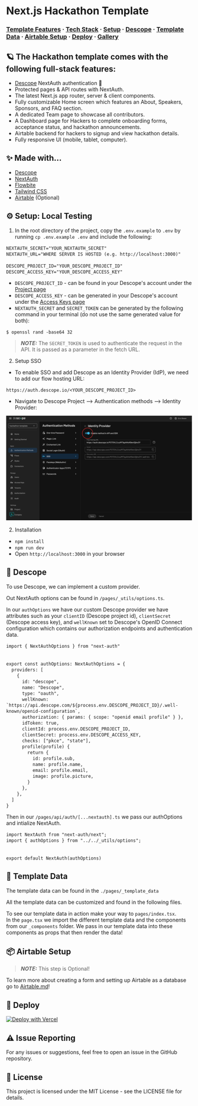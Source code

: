 # Next.js Hackathon Template

### [Template Features](#-the-hackathon-template-comes-with-the-following-full-stack-features) · [Tech Stack](#-made-with) · [Setup](#-setup-local-testing) · [Descope](#-descope) · [Template Data](#-template-data) · [Airtable Setup](#-airtable-setup) · [Deploy](#-deploy) · [Gallery](#-gallery) 


## 🪐 The Hackathon template comes with the following full-stack features:

- [Descope](https://descope.com) NextAuth authentication 🔐 <br/>
- Protected pages & API routes with NextAuth. <br/>
- The latest Next.js app router, server & client components. <br/>
- Fully customizable Home screen which features an About, Speakers, Sponsors, and FAQ section. <br/>
- A dedicated Team page to showcase all contributors.  <br/>
- A Dashboard page for Hackers to complete onboarding forms, acceptance status, and hackathon announcements. <br/>
- Airtable backend for hackers to signup and view hackathon details. <br/>
- Fully responsive UI (mobile, tablet, computer). <br/>

## ✨ Made with... 

- [Descope](https://www.descope.com/)
- [NextAuth](https://next-auth.js.org/)
- [Flowbite](https://flowbite.com/)
- [Tailwind CSS](https://tailwindcss.com/)
- [Airtable](https://www.airtable.com/) (Optional)

## ⚙️ Setup: Local Testing

1. In the root directory of the project, copy the `.env.example` to `.env` by running `cp .env.example .env` and include the following:

```
NEXTAUTH_SECRET="YOUR_NEXTAUTH_SECRET"
NEXTAUTH_URL="WHERE SERVER IS HOSTED (e.g. http://localhost:3000)"

DESCOPE_PROJECT_ID="YOUR_DESCOPE_PROJECT_ID"
DESCOPE_ACCESS_KEY="YOUR_DESCOPE_ACCESS_KEY"
```

- `DESCOPE_PROJECT_ID` - can be found in your Descope's account under the [Project page](https://app.descope.com/settings/project)  
- `DESCOPE_ACCESS_KEY` - can be generated in your Descope's account under the [Access Keys page](https://app.descope.com/accesskeys)  
- `NEXTAUTH_SECRET` and `SECRET_TOKEN` can be generated by the following command in your terminal (do not use the same generated value for both):  
```
$ openssl rand -base64 32
```

> **_NOTE:_** The `SECRET_TOKEN` is used to authenticate the request in the API. It is passed as a parameter in the fetch URL.

2. Setup SSO 

- To enable SSO and add Descope as an Identity Provider (IdP), we need to add our flow hosting URL: 
```
https://auth.descope.io/<YOUR_DESCOPE_PROJECT_ID>
```

- Navigate to Descope Project --> Authentication methods --> Identity Provider:

<img src="./readme-assets/sso.png" />

2. Installation

- `npm install`
- `npm run dev`
- Open `http://localhost:3000` in your browser

## 🔑 Descope 

To use Descope, we can implement a custom provider. <br />

Out NextAuth options can be found in ```/pages/_utils/options.ts```.  

In our ```authOptions``` we have our custom Descope provider we have attributes such as your ```clientID``` (Descope project id), ```clientSecret``` (Descope access key), and ```wellKnown``` set to Descope's OpenID Connect configuration which contains our authorization endpoints and authentication data.

```
import { NextAuthOptions } from "next-auth"


export const authOptions: NextAuthOptions = {
  providers: [
    {
      id: "descope",
      name: "Descope",
      type: "oauth",
      wellKnown: `https://api.descope.com/${process.env.DESCOPE_PROJECT_ID}/.well-known/openid-configuration`,
      authorization: { params: { scope: "openid email profile" } },
      idToken: true,
      clientId: process.env.DESCOPE_PROJECT_ID, 
      clientSecret: process.env.DESCOPE_ACCESS_KEY,
      checks: ["pkce", "state"],
      profile(profile) {
        return {
          id: profile.sub,
          name: profile.name,
          email: profile.email,
          image: profile.picture,
        }
      },
    },
  ]
}
```

Then in our ```/pages/api/auth/[...nextauth].ts``` we pass our authOptions and intialize NextAuth.
```
import NextAuth from "next-auth/next";
import { authOptions } from "../../_utils/options";


export default NextAuth(authOptions)
```

## 👾 Template Data
 
The template data can be found in the ```./pages/_template_data``` 

All the template data can be customized and found in the following files. <br />

To see our template data in action make your way to ```pages/index.tsx```. <br />
In the ```page.tsx``` we import the different template data and the components from our ```_components``` folder. We pass in 
our template data into these components as props that then render the data! 

## 📦 Airtable Setup 

> **_NOTE:_**  This step is Optional!

To learn more about creating a form and setting up Airtable as a database go to [Airtable.md](Airtable.md)! 

## 🚀 Deploy 

[![Deploy with Vercel](https://vercel.com/button)](https://vercel.com/new/clone?repository-url=https%3A%2F%2Fgithub.com%2Fdescope-sample-apps%2Fnextjs-hackathon-template-pages&env=NEXTAUTH_URL,AIRTABLE_FORM_EMBED,AIRTABLE_TABLE_NAME,AIRTABLE_BASE,AIRTABLE_PERSONAL_ACCESS_TOKEN,DESCOPE_ACCESS_KEY,DESCOPE_PROJECT_ID,NEXTAUTH_SECRET)

## ⚠️ Issue Reporting

For any issues or suggestions, feel free to open an issue in the GitHub repository.

## 📜 License

This project is licensed under the MIT License - see the LICENSE file for details.
